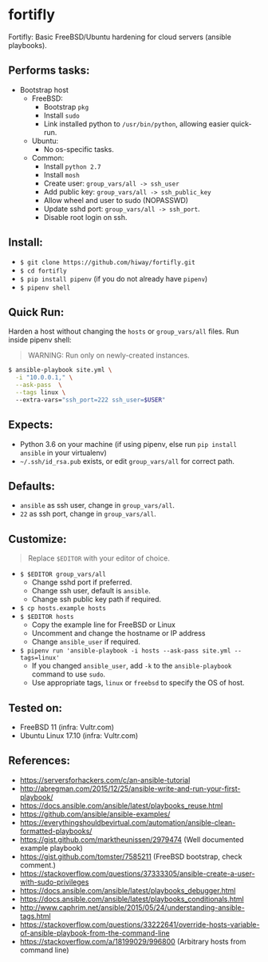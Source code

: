 # fortifly

Fortifly: Basic FreeBSD/Ubuntu hardening for cloud servers (ansible playbooks).

## Performs tasks:

- Bootstrap host
  - FreeBSD:
    - Bootstrap `pkg`
    - Install `sudo`    
    - Link installed python to `/usr/bin/python`, allowing easier quick-run.
  - Ubuntu:
    - No os-specific tasks.
  - Common:
    - Install `python 2.7`
    - Install `mosh`
    - Create user: `group_vars/all -> ssh_user`
    - Add public key: `group_vars/all -> ssh_public_key`
    - Allow wheel and user to sudo (NOPASSWD)
    - Update sshd port: `group_vars/all -> ssh_port`.
    - Disable root login on ssh.

## Install:

- `$ git clone https://github.com/hiway/fortifly.git`
- `$ cd fortifly`
- `$ pip install pipenv` (if you do not already have `pipenv`)
- `$ pipenv shell` 

## Quick Run:

Harden a host without changing the `hosts` or `group_vars/all` files. Run inside pipenv shell: 

> WARNING: Run only on newly-created instances. 

```bash
$ ansible-playbook site.yml \
  -i "10.0.0.1," \
  --ask-pass  \
  --tags linux \ 
  --extra-vars="ssh_port=222 ssh_user=$USER"
```

## Expects:

- Python 3.6 on your machine (if using pipenv, else run `pip install ansible` in your virtualenv)
- `~/.ssh/id_rsa.pub` exists, or edit `group_vars/all` for correct path.

## Defaults:

- `ansible` as ssh user, change in `group_vars/all`.
- `22` as ssh port, change in `group_vars/all`.


## Customize:
> Replace `$EDITOR` with your editor of choice.

- `$ $EDITOR group_vars/all`
  - Change sshd port if preferred.
  - Change ssh user, default is `ansible`.
  - Change ssh public key path if required.
- `$ cp hosts.example hosts`
- `$ $EDITOR hosts`
  - Copy the example line for FreeBSD or Linux
  - Uncomment and change the hostname or IP address
  - Change `ansible_user` if required.
- `$ pipenv run 'ansible-playbook -i hosts --ask-pass site.yml --tags=linux'`
  - If you changed `ansible_user`, add `-k` to the `ansible-playbook` command to use `sudo`.
  - Use appropriate tags, `linux` or `freebsd` to specify the OS of host.


## Tested on:

- FreeBSD 11 (infra: Vultr.com)
- Ubuntu Linux 17.10 (infra: Vultr.com) 


## References:

- https://serversforhackers.com/c/an-ansible-tutorial
- http://abregman.com/2015/12/25/ansible-write-and-run-your-first-playbook/
- https://docs.ansible.com/ansible/latest/playbooks_reuse.html
- https://github.com/ansible/ansible-examples/
- https://everythingshouldbevirtual.com/automation/ansible-clean-formatted-playbooks/
- https://gist.github.com/marktheunissen/2979474 (Well documented example playbook)
- https://gist.github.com/tomster/7585211 (FreeBSD bootstrap, check comment.)
- https://stackoverflow.com/questions/37333305/ansible-create-a-user-with-sudo-privileges
- https://docs.ansible.com/ansible/latest/playbooks_debugger.html
- https://docs.ansible.com/ansible/latest/playbooks_conditionals.html 
- http://www.caphrim.net/ansible/2015/05/24/understanding-ansible-tags.html
- https://stackoverflow.com/questions/33222641/override-hosts-variable-of-ansible-playbook-from-the-command-line
- https://stackoverflow.com/a/18199029/996800 (Arbitrary hosts from command line)
